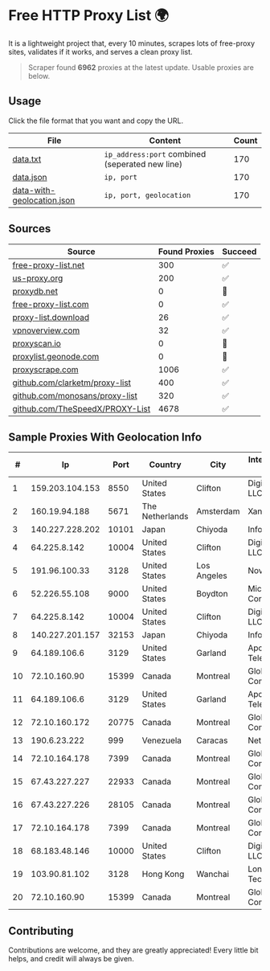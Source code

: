 
# Free HTTP Proxy List 🌍

It is a lightweight project that, every 10 minutes, scrapes lots of free-proxy sites, validates if it works, and serves a clean proxy list.


> Scraper found **6962** proxies at the latest update. Usable proxies are below.

## Usage

Click the file format that you want and copy the URL.


|File|Content|Count|
|----|-------|-----|
|[data.txt](https://raw.githubusercontent.com/themiralay/Proxy-List-World/master/data.txt)|`ip_address:port` combined (seperated new line)|170|
|[data.json](https://raw.githubusercontent.com/themiralay/Proxy-List-World/master/data.json)|`ip, port`|170|
|[data-with-geolocation.json](https://raw.githubusercontent.com/themiralay/Proxy-List-World/master/data-with-geolocation.json)|`ip, port, geolocation`|170|

## Sources

|Source|Found Proxies|Succeed|
|------|-------------|-------|
|[free-proxy-list.net](https://free-proxy-list.net)|300|✅|
|[us-proxy.org](https://www.us-proxy.org)|200|✅|
|[proxydb.net](http://proxydb.net)|0|🚫|
|[free-proxy-list.com](https://free-proxy-list.com/?page=&port=&type%5B%5D=http&type%5B%5D=https&up_time=0&search=Search)|0|✅|
|[proxy-list.download](https://www.proxy-list.download/HTTP)|26|✅|
|[vpnoverview.com](https://vpnoverview.com/privacy/anonymous-browsing/free-proxy-servers)|32|✅|
|[proxyscan.io](https://www.proxyscan.io)|0|🚫|
|[proxylist.geonode.com](https://proxylist.geonode.com/api/proxy-list?limit=300&page=1&sort_by=lastChecked&sort_type=desc&protocols=http,https)|0|🚫|
|[proxyscrape.com](https://api.proxyscrape.com/v2/?request=displayproxies&protocol=http&timeout=10000&country=all&ssl=all&anonymity=all)|1006|✅|
|[github.com/clarketm/proxy-list](https://raw.githubusercontent.com/clarketm/proxy-list/master/proxy-list-raw.txt)|400|✅|
|[github.com/monosans/proxy-list](https://raw.githubusercontent.com/monosans/proxy-list/main/proxies/http.txt)|320|✅|
|[github.com/TheSpeedX/PROXY-List](https://raw.githubusercontent.com/TheSpeedX/PROXY-List/master/http.txt)|4678|✅|


## Sample Proxies With Geolocation Info

|#|Ip|Port|Country|City|Internet Service Provider|
|-|--|----|-------|----|-------------------------|
|1|159.203.104.153|8550|United States|Clifton|DigitalOcean, LLC|
|2|160.19.94.188|5671|The Netherlands|Amsterdam|Xantho UAB|
|3|140.227.228.202|10101|Japan|Chiyoda|InfoSphere|
|4|64.225.8.142|10004|United States|Clifton|DigitalOcean, LLC|
|5|191.96.100.33|3128|United States|Los Angeles|NovoServe B.V.|
|6|52.226.55.108|9000|United States|Boydton|Microsoft Corporation|
|7|64.225.8.142|10004|United States|Clifton|DigitalOcean, LLC|
|8|140.227.201.157|32153|Japan|Chiyoda|InfoSphere|
|9|64.189.106.6|3129|United States|Garland|Apogee Telecom Inc.|
|10|72.10.160.90|15399|Canada|Montreal|GloboTech Communications|
|11|64.189.106.6|3129|United States|Garland|Apogee Telecom Inc.|
|12|72.10.160.172|20775|Canada|Montreal|GloboTech Communications|
|13|190.6.23.222|999|Venezuela|Caracas|Net Uno|
|14|72.10.164.178|7399|Canada|Montreal|GloboTech Communications|
|15|67.43.227.227|22933|Canada|Montreal|GloboTech Communications|
|16|67.43.227.226|28105|Canada|Montreal|GloboTech Communications|
|17|72.10.164.178|7399|Canada|Montreal|GloboTech Communications|
|18|68.183.48.146|10000|United States|Clifton|DigitalOcean, LLC|
|19|103.90.81.102|3128|Hong Kong|Wanchai|Lonlife Technology Co.|
|20|72.10.160.90|15399|Canada|Montreal|GloboTech Communications|



## Contributing

Contributions are welcome, and they are greatly appreciated! Every
little bit helps, and credit will always be given.

